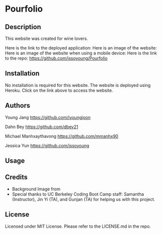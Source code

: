 # Pourfolio

## Description

This website was created for wine lovers.

Here is the link to the deployed application: 
Here is an image of the website: 
Here is an image of the website when using a mobile device: 
Here is the link to the repo: https://github.com/jssoyoung/Pourfolio

## Installation

No installation is required for this website. The website is deployed using Heroku. Click on the link above to access the website.

## Authors

Young Jang
https://github.com/jyoungjoon

Dahn Bey
https://github.com/dbey21

Michael Manhxaythavong
https://github.com/mmanhx90

Jessica Yun
https://github.com/jssoyoung

## Usage

 

## Credits

* Background Image from 
* Special thanks to UC Berkeley Coding Boot Camp staff: Samantha (Instructor), Jin Yi (TA), and Gunjan (TA) for helping us with this project.

## License

Licensed under MIT License. Please refer to the LICENSE.md in the repo.